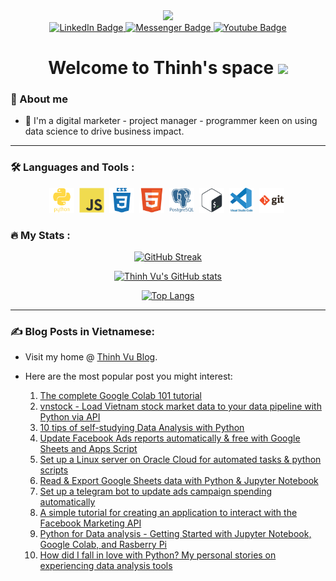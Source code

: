 <div id="header" align="center">
  <img src="https://media.giphy.com/media/M9gbBd9nbDrOTu1Mqx/giphy.gif" width="100"/>
</div>

<div id="badges" align="center">
  <a href="https://www.linkedin.com/in/thinh-vu">
    <img src="https://img.shields.io/badge/LinkedIn-blue?style=for-the-badge&logo=linkedin&logoColor=white" alt="LinkedIn Badge"/>
  </a>
  <a href="https://www.messenger.com/t/mr.thinh.ueh">
    <img src="https://img.shields.io/badge/Messenger-00B2FF?style=for-the-badge&logo=messenger&logoColor=white" alt="Messenger Badge"/>
  </a>
  <a href="https://www.youtube.com/channel/UCYgG-bmk92OhYsP20TS0MbQ">
    <img src="https://img.shields.io/badge/YouTube-red?style=for-the-badge&logo=youtube&logoColor=white" alt="Youtube Badge"/>
  </a>
</div>

<h1 align="center">
  Welcome to Thinh's space
  <img src="https://media.giphy.com/media/hvRJCLFzcasrR4ia7z/giphy.gif" width="30px"/>
</h1>


### 🐳 About me

- :telescope: I'm a digital marketer - project manager - programmer keen on using data science to drive business impact.

---

### :hammer_and_wrench: Languages and Tools :

<div align="center">
  <img src="https://github.com/devicons/devicon/blob/master/icons/python/python-plain-wordmark.svg"  title="Python" alt="Python" width="40" height="40"/>&nbsp;    
  <img src="https://github.com/devicons/devicon/blob/master/icons/javascript/javascript-original.svg" title="JavaScript" alt="JavaScript" width="40" height="40"/>&nbsp;
  <img src="https://github.com/devicons/devicon/blob/master/icons/css3/css3-plain-wordmark.svg"  title="CSS3" alt="CSS" width="40" height="40"/>&nbsp;
  <img src="https://github.com/devicons/devicon/blob/master/icons/html5/html5-original.svg" title="HTML5" alt="HTML" width="40" height="40"/>&nbsp;
  <img src="https://github.com/devicons/devicon/blob/master/icons/postgresql/postgresql-plain-wordmark.svg" title="PostgresSQL"  alt="PostgresSQL" width="40" height="40"/>&nbsp;
  <img src="https://github.com/devicons/devicon/blob/master/icons/bash/bash-original.svg" title="Bash"  alt="Bash" width="40" height="40"/>&nbsp;
  <img src="https://github.com/devicons/devicon/blob/master/icons/vscode/vscode-original-wordmark.svg" title="VSCode" **alt="VSCode" width="40" height="40"/>&nbsp;
  <img src="https://github.com/devicons/devicon/blob/master/icons/git/git-original-wordmark.svg" title="Git" **alt="Git" width="40" height="40"/>&nbsp;
</div>


### :fire: My Stats :
<div align="center">

[![GitHub Streak](https://github-readme-streak-stats.herokuapp.com?user=thinh-vu&theme=dark&hide_border=true)](https://git.io/streak-stats)

[![Thinh Vu's GitHub stats](https://github-readme-stats.vercel.app/api?username=thinh-vu&theme=vision-friendly-dark)](https://github.com/thinh-vu/github-readme-stats)

[![Top Langs](https://github-readme-stats.vercel.app/api/top-langs/?username=thinh-vu&layout=compact&theme=vision-friendly-dark)](https://github.com/thinh-vu/github-readme-stats)

</div>

---

### :writing_hand: Blog Posts in Vietnamese:
- Visit my home @ [Thinh Vu Blog](https://thinhvu.com).

- Here are the most popular post you might interest:

  1. [The complete Google Colab 101 tutorial](https://thinhvu.com/2021/07/29/huong-dan-su-dung-google-colab-tutorial-101?utm_source=github&utm_medium=readme-home)
  2. [vnstock - Load Vietnam stock market data to your data pipeline with Python via API](https://thinhvu.com/2022/09/22/vnstock-api-tai-du-lieu-chung-khoan-python?utm_source=github&utm_medium=readme-home)
  3. [10 tips of self-studying Data Analysis with Python](https://thinhvu.com/2022/10/09/kinh-nghiem-tu-hoc-data-analysis-python?utm_source=github&utm_medium=readme-home)
  4. [Update Facebook Ads reports automatically & free with Google Sheets and Apps Script](https://thinhvu.com/2021/10/16/bao-cao-facebook-ads-tu-dong-google-sheets?utm_source=github&utm_medium=readme-home)
  5. [Set up a Linux server on Oracle Cloud for automated tasks & python scripts](https://thinhvu.com/2021/06/26/thiet-lap-linux-server-chay-python-tu-dong-voi-oracle-cloud)
  6. [Read & Export Google Sheets data with Python & Jupyter Notebook](https://thinhvu.com/2021/05/27/doc-va-xuat-du-lieu-google-sheets-voi-python?utm_source=github&utm_medium=readme-home)
  7. [Set up a telegram bot to update ads campaign spending automatically](https://thinhvu.com/2021/04/11/tao-alert-bot-telegram-chi-phi-facebook-ad?utm_source=github&utm_medium=readme-home)
  8. [A simple tutorial for creating an application to interact with the Facebook Marketing API](https://thinhvu.com/2021/04/10/tao-ung-dung-token-facebook-marketing-api?utm_source=github&utm_medium=readme-home)
  9. [Python for Data analysis - Getting Started with Jupyter Notebook, Google Colab, and Rasberry Pi](https://thinhvu.com/2021/02/15/phan-tich-du-lieu-voi-python-google-colab?utm_source=github&utm_medium=readme-home)
  10. [How did I fall in love with Python? My personal stories on experiencing data analysis tools](https://thinhvu.com/2021/03/28/toi-den-voi-python-tool-phan-tich-du-lieu?utm_source=github&utm_medium=readme-home)